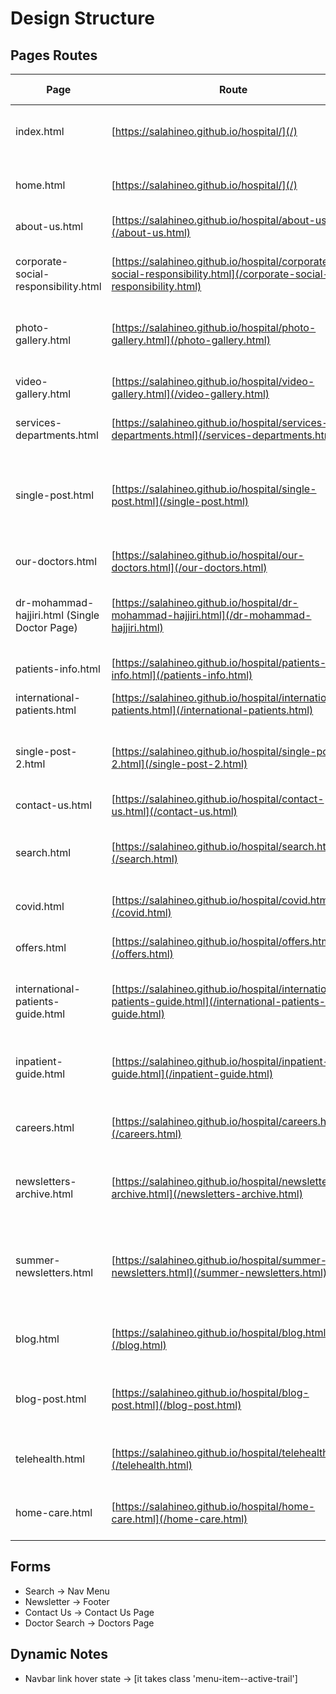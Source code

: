 # Design Structure

## Pages Routes

| Page                                          | Route                                                                                        | Path Example                                                                   |
|-----------------------------------------------|----------------------------------------------------------------------------------------------|--------------------------------------------------------------------------------|
| index.html                                    | [https://salahineo.github.io/hospital/](/)                                                   | Logo (In Header) [Same as home.index]                                          |
| home.html                                     | [https://salahineo.github.io/hospital/](/)                                                   | Home (In Navbar) [Same as home.index]                                          |
| about-us.html                                 | [https://salahineo.github.io/hospital/about-us.html](/about-us.html)                         | About Us (In Navbar)                                                           |
| corporate-social-responsibility.html                                 | [https://salahineo.github.io/hospital/corporate-social-responsibility.html](/corporate-social-responsibility.html)                         | About Us (In Navbar) > Last Section Read More Link                             |
| photo-gallery.html                            | [https://salahineo.github.io/hospital/photo-gallery.html](/photo-gallery.html)               | About Us (In Navbar) > Photo Gallery Link                                      |
| video-gallery.html                            | [https://salahineo.github.io/hospital/video-gallery.html](/video-gallery.html)               | About Us (In Navbar) > Video Gallery Link                                      |
| services-departments.html                     | [https://salahineo.github.io/hospital/services-departments.html](/services-departments.html) | Departments (In Navbar)                                                        |
| single-post.html                              | [https://salahineo.github.io/hospital/single-post.html](/single-post.html)                   | Departments (In Navbar) > Any Link (In Navbar) (ex: Obstetrics and Gynecology) |
| our-doctors.html                              | [https://salahineo.github.io/hospital/our-doctors.html](/our-doctors.html)                   | Doctors (In Navbar)                                                            |
| dr-mohammad-hajjiri.html (Single Doctor Page) | [https://salahineo.github.io/hospital/dr-mohammad-hajjiri.html](/dr-mohammad-hajjiri.html)   | Doctors (In Navbar) > Any Link (In Page) [ex: Dr. Yazan Suradi ]               |
| patients-info.html                            | [https://salahineo.github.io/hospital/patients-info.html](/patients-info.html)               | Patients Info (In Navbar)                                                      |
| international-patients.html                            | [https://salahineo.github.io/hospital/international-patients.html](/international-patients.html)               | International Patients (In Navbar)                                             |
| single-post-2.html                            | [https://salahineo.github.io/hospital/single-post-2.html](/single-post-2.html)               | Patients Info (In Navbar) > First Link (In Navbar) [Wellness]                  |
| contact-us.html                               | [https://salahineo.github.io/hospital/contact-us.html](/contact-us.html)                     | Contact Us (In Navbar)                                                         |
| search.html                                   | [https://salahineo.github.io/hospital/search.html](/search.html)                             | Search Form (In Navbar) [Click on search icon to show it]                      |
| covid.html                                   | [https://salahineo.github.io/hospital/covid.html](/covid.html)                             | Slide (In home slider > 5th slide)                                             |
| offers.html                                   | [https://salahineo.github.io/hospital/offers.html](/offers.html)                             | Button (In home slider > 2nd slide)                                            |
| international-patients-guide.html                                   | [https://salahineo.github.io/hospital/international-patients-guide.html](/international-patients-guide.html)                             | International Patients (In Footer) [Quick Links Column]                        |
| inpatient-guide.html                                   | [https://salahineo.github.io/hospital/inpatient-guide.html](/inpatient-guide.html)                             | Inpatient Guide (In Footer) [Quick Links Column]                               |
| careers.html                                   | [https://salahineo.github.io/hospital/careers.html](/careers.html)                             | Careers (In Footer) [Quick Links Column]                                       |
| newsletters-archive.html                                   | [https://salahineo.github.io/hospital/newsletters-archive.html](/newsletters-archive.html)                             | Newsletter & Events (In Footer) [Quick Links Column]                           |
| summer-newsletters.html                                   | [https://salahineo.github.io/hospital/summer-newsletters.html](/summer-newsletters.html)                             | Newsletter & Events (In Footer) [Quick Links Column] > Any Newsletter          |
| blog.html                                   | [https://salahineo.github.io/hospital/blog.html](/blog.html)                             | Blog (In Footer) [Quick Links Column]                                          |
| blog-post.html                                   | [https://salahineo.github.io/hospital/blog-post.html](/blog-post.html)                             | Blog (In Footer) [Quick Links Column] > Any Post                               |
| telehealth.html                                   | [https://salahineo.github.io/hospital/telehealth.html](/telehealth.html)                             | Telehealth (In Footer) [Quick Links Column]                                    |
| home-care.html                                   | [https://salahineo.github.io/hospital/home-care.html](/home-care.html)                             | Home Care (In Footer) [Quick Links Column]                                     |

## Forms

- Search -> Nav Menu
- Newsletter -> Footer
- Contact Us -> Contact Us Page
- Doctor Search -> Doctors Page

## Dynamic Notes

- Navbar link hover state -> [it takes class 'menu-item--active-trail']